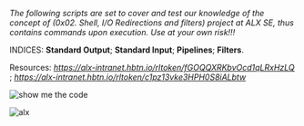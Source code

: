 *The following scripts are set to cover and test our knowledge of the concept of (0x02. Shell, I/O Redirections and filters) project at ALX SE, thus contains commands upon execution. Use at your own risk!!!*

INDICES:
**Standard Output**;
**Standard Input**;
**Pipelines**;
**Filters**.

Resources:
*https://alx-intranet.hbtn.io/rltoken/fGOQQXRKbvOcd1qLRxHzLQ* ;
*https://alx-intranet.hbtn.io/rltoken/c1pz13vke3HPH0S8iALbtw*



![show me the code](https://ibb.co/mNSTDW5)

![alx](https://ibb.co/JH5M6n3)

